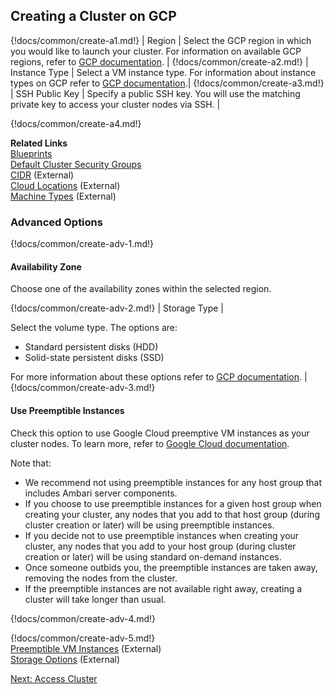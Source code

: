 ## Creating a Cluster on GCP 

{!docs/common/create-a1.md!}
| Region | Select the GCP region in which you would like to launch your cluster. For information on available GCP regions, refer to [GCP documentation](https://cloud.google.com/about/locations/). |
{!docs/common/create-a2.md!}
| Instance Type | Select a VM instance type. For information about instance types on GCP refer to [GCP documentation](https://cloud.google.com/compute/docs/machine-types).|
{!docs/common/create-a3.md!}
| SSH Public Key | Specify a public SSH key. You will use the matching private key to access your cluster nodes via SSH. |

{!docs/common/create-a4.md!}

**Related Links**  
[Blueprints](blueprints.md)   
[Default Cluster Security Groups](security.md#default-cluster-security-groups)   
[CIDR](http://www.ipaddressguide.com/cidr) (External)   
[Cloud Locations](https://cloud.google.com/about/locations/) (External)  
[Machine Types](https://cloud.google.com/compute/docs/machine-types) (External)     


### Advanced Options

{!docs/common/create-adv-1.md!}


#### Availability Zone

 Choose one of the availability zones within the selected region. 
 
 
{!docs/common/create-adv-2.md!}
| Storage Type |  <p>Select the volume type. The options are:<ul><li>Standard persistent disks (HDD)</li><li>Solid-state persistent disks (SSD)</li></ul> For more information about these options refer to <a href="https://cloud.google.com/compute/docs/disks/" target="_blank">GCP documentation</a>. |
{!docs/common/create-adv-3.md!}


#### Use Preemptible Instances

Check this option to use Google Cloud preemptive VM instances as your cluster nodes. To learn more, refer to [Google Cloud documentation](https://cloud.google.com/compute/docs/instances/preemptible).    

Note that: 

* We recommend not using preemptible instances for any host group that includes Ambari server components.  
* If you choose to use preemptible instances for a given host group when creating your cluster, any nodes that you add to that host group (during cluster creation or later) will be using preemptible instances.   
* If you decide not to use preemptible instances when creating your cluster, any nodes that you add to your host group (during cluster creation or later) will be using standard on-demand instances.     
* Once someone outbids you, the preemptible instances are taken away, removing the nodes from the cluster. 
* If the preemptible instances are not available right away, creating a cluster will take longer than usual. 

[commemt]: <> (There is no bid specified in the UI, so I assume that we are using current bid?)


{!docs/common/create-adv-4.md!} 

{!docs/common/create-adv-5.md!}  
[Preemptible VM Instances](https://cloud.google.com/compute/docs/instances/preemptible) (External)   
[Storage Options](https://cloud.google.com/compute/docs/disks/) (External)  



<div class="next">
<a href="../gcp-clusters-access/index.html">Next: Access Cluster</a>
</div>


